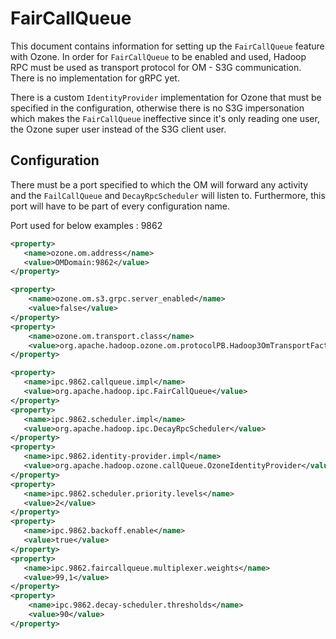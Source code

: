 <!---
  Licensed to the Apache Software Foundation (ASF) under one or more
  contributor license agreements.  See the NOTICE file distributed with
  this work for additional information regarding copyright ownership.
  The ASF licenses this file to You under the Apache License, Version 2.0
  (the "License"); you may not use this file except in compliance with
  the License.  You may obtain a copy of the License at

      http://www.apache.org/licenses/LICENSE-2.0

  Unless required by applicable law or agreed to in writing, software
  distributed under the License is distributed on an "AS IS" BASIS,
  WITHOUT WARRANTIES OR CONDITIONS OF ANY KIND, either express or implied.
  See the License for the specific language governing permissions and
  limitations under the License.
-->

FairCallQueue
===

This document contains information for setting up the `FairCallQueue` feature with Ozone. 
In order for `FairCallQueue` to be enabled and used, 
Hadoop RPC must be used as transport protocol for OM - S3G communication. 
There is no implementation for gRPC yet.

There is a custom `IdentityProvider` implementation for Ozone that must be specified in the configuration, otherwise
there is no S3G impersonation which makes the `FairCallQueue` ineffective since it's only reading one user, 
the Ozone super user instead of the S3G client user.

## Configuration

There must be a port specified to which the OM will forward any activity 
and the `FailCallQueue` and `DecayRpcScheduler` will listen to. 
Furthermore, this port will have to be part of every configuration name.

Port used for below examples : 9862

```XML
<property>
   <name>ozone.om.address</name>
   <value>OMDomain:9862</value>
</property>

<property>
    <name>ozone.om.s3.grpc.server_enabled</name>
    <value>false</value>
</property>
<property>
    <name>ozone.om.transport.class</name>
    <value>org.apache.hadoop.ozone.om.protocolPB.Hadoop3OmTransportFactory</value>
</property>

<property>
   <name>ipc.9862.callqueue.impl</name>
   <value>org.apache.hadoop.ipc.FairCallQueue</value>
</property>
<property>
   <name>ipc.9862.scheduler.impl</name>
   <value>org.apache.hadoop.ipc.DecayRpcScheduler</value>
</property>
<property>
   <name>ipc.9862.identity-provider.impl</name>
   <value>org.apache.hadoop.ozone.callQueue.OzoneIdentityProvider</value>
</property>
<property>
   <name>ipc.9862.scheduler.priority.levels</name>
   <value>2</value>
</property>
<property>
   <name>ipc.9862.backoff.enable</name>
   <value>true</value>
</property>
<property>
   <name>ipc.9862.faircallqueue.multiplexer.weights</name>
   <value>99,1</value>
</property>
<property>
    <name>ipc.9862.decay-scheduler.thresholds</name>
    <value>90</value>
</property>
```